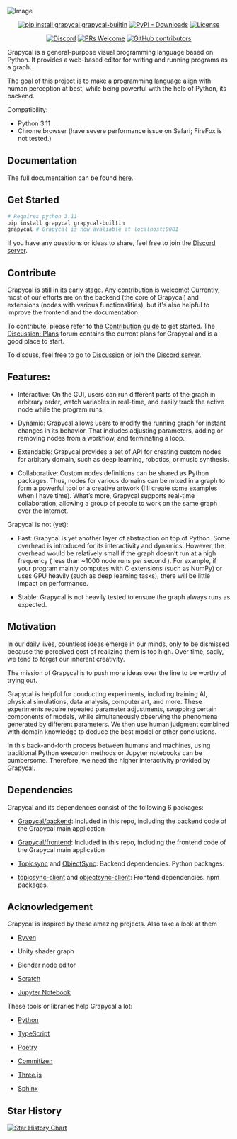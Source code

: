 
![Image](https://i.imgur.com/hEnU3MI.png)

<div align="center">

[![pip install grapycal grapycal-builtin](https://img.shields.io/badge/pip_install-grapycal_grapycal--builtin-purple)](https://pypi.org/project/grapycal/)
[![PyPI - Downloads](https://img.shields.io/pypi/dw/grapycal)](https://pypi.org/project/grapycal/)
[![License](https://img.shields.io/github/license/Grapycal/Grapycal)](./LICENSE)


[![Discord](https://img.shields.io/discord/1094532480721236041?logo=discord&labelColor=white&color=5865F2)](https://discord.gg/adNQcS42CT)
[![PRs Welcome](https://img.shields.io/badge/PRs-welcome-brightgreen)](https://github.com/Grapycal/Grapycal/pulls)
[![GitHub contributors](https://img.shields.io/github/contributors/Grapycal/grapycal)](https://github.com/Grapycal/Grapycal/graphs/contributors)
</div>
Grapycal is a general-purpose visual programming language based on Python. It provides a web-based editor for writing and running programs as a graph.

The goal of this project is to make a programming language align with human perception at best, while being powerful with the help of Python, its backend.

Compatibility: 
-  Python 3.11
-  Chrome browser (have severe performance issue on Safari; FireFox is not tested.)

## Documentation

The full documentaition can be found [here](https://docs.grapycal.org/).

## Get Started
```bash
# Requires python 3.11
pip install grapycal grapycal-builtin
grapycal # Grapycal is now avaliable at localhost:9001
```

If you have any questions or ideas to share, feel free to join the [Discord server](https://discord.gg/adNQcS42CT).

## Contribute


Grapycal is still in its early stage. Any contribution is welcome! Currently, most of our efforts are on the backend (the core of Grapycal) and extensions (nodes with various functionalities), but it's also helpful to improve the frontend and the documentation.

To contribute, please refer to the [Contribution guide](https://docs.grapycal.org/contribution_guide/contribution.html) to get started. The [Discussion: Plans](https://github.com/Grapycal/Grapycal/discussions/categories/plans) forum contains the current plans for Grapycal and is a good place to start.

To discuss, feel free to go to [Discussion](https://github.com/Grapycal/Grapycal/discussions) or join the [Discord server](https://discord.gg/adNQcS42CT).


## Features:

- Interactive: On the GUI, users can run different parts of the graph in arbitrary order, watch variables in real-time, and easily track the active node while the program runs.

- Dynamic: Grapycal allows users to modify the running graph for instant changes in its behavior. That includes adjusting parameters, adding or removing nodes from a workflow, and terminating a loop.

- Extendable: Grapycal provides a set of API for creating custom nodes for arbitary domain, such as deep learning, robotics, or music synthesis.

- Collaborative: Custom nodes definitions can be shared as Python packages. Thus, nodes for various domains can be mixed in a graph to form a powerful tool or a creative artwork (I’ll create some examples when I have time). What’s more, Grapycal supports real-time collaboration, allowing a group of people to work on the same graph over the Internet.

Grapycal is not (yet):

- Fast: Grapycal is yet another layer of abstraction on top of Python. Some overhead is introduced for its interactivity and dynamics. However, the overhead would be relatively small if the graph doesn’t run at a high frequency ( less than ~1000 node runs per second ). For example, if your program mainly computes with C extensions (such as NumPy) or uses GPU heavily (such as deep learning tasks), there will be little impact on performance.

- Stable: Grapycal is not heavily tested to ensure the graph always runs as expected.

## Motivation

In our daily lives, countless ideas emerge in our minds, only to be dismissed because the perceived cost of realizing them is too high. Over time, sadly, we tend to forget our inherent creativity.

The mission of Grapycal is to push more ideas over the line to be worthy of trying out.

Grapycal is helpful for conducting experiments, including training AI, physical simulations, data analysis, computer art, and more. These experiments require repeated parameter adjustments, swapping certain components of models, while simultaneously observing the phenomena generated by different parameters. We then use human judgment combined with domain knowledge to deduce the best model or other conclusions.

In this back-and-forth process between humans and machines, using traditional Python execution methods or Jupyter notebooks can be cumbersome. Therefore, we need the higher interactivity provided by Grapycal.



## Dependencies

Grapycal and its dependences consist of the following 6 packages:

- [Grapycal/backend](https://github.com/Grapycal/Grapycal): Included in this repo, including the backend code of the Grapycal main application

- [Grapycal/frontend](https://github.com/Grapycal/Grapycal): Included in this repo, including the frontend code of the Grapycal main application

- [Topicsync](https://github.com/eri24816/Topicsync) and [ObjectSync](https://github.com/eri24816/ObjectSync): Backend dependencies. Python packages.

- [topicsync-client](https://github.com/eri24816/topicsync-client) and [objectsync-client](https://github.com/eri24816/ObjectSyncClient_ts): Frontend dependencies. npm packages.

## Acknowledgement

Grapycal is inspired by these amazing projects. Also take a look at them

- [Ryven](https://github.com/leon-thomm/Ryven)

- Unity shader graph

- Blender node editor

- [Scratch](https://scratch.mit.edu/)

- [Jupyter Notebook](https://github.com/jupyter/notebook)


These tools or libraries help Grapycal a lot:

- [Python](https://python.org/)

- [TypeScript](https://typescriptlang.org/)

- [Poetry](https://python-poetry.org/)

- [Commitizen](https://github.com/commitizen-tools/commitizen)

- [Three.js](https://threejs.org/)

- [Sphinx](https://www.sphinx-doc.org/)

## Star History

<a href="https://star-history.com/#Grapycal/Grapycal&Date">
  <picture>
    <source media="(prefers-color-scheme: dark)" srcset="https://api.star-history.com/svg?repos=Grapycal/Grapycal&type=Date&theme=dark" />
    <source media="(prefers-color-scheme: light)" srcset="https://api.star-history.com/svg?repos=Grapycal/Grapycal&type=Date" />
    <img alt="Star History Chart" src="https://api.star-history.com/svg?repos=Grapycal/Grapycal&type=Date" />
  </picture>
</a>
